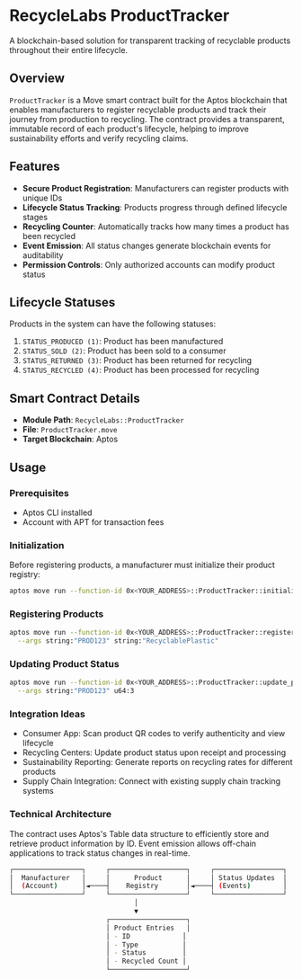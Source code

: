 # RecycleLabs ProductTracker

A blockchain-based solution for transparent tracking of recyclable products throughout their entire lifecycle.

## Overview

`ProductTracker` is a Move smart contract built for the Aptos blockchain that enables manufacturers to register recyclable products and track their journey from production to recycling. The contract provides a transparent, immutable record of each product's lifecycle, helping to improve sustainability efforts and verify recycling claims.

## Features

- **Secure Product Registration**: Manufacturers can register products with unique IDs
- **Lifecycle Status Tracking**: Products progress through defined lifecycle stages
- **Recycling Counter**: Automatically tracks how many times a product has been recycled
- **Event Emission**: All status changes generate blockchain events for auditability
- **Permission Controls**: Only authorized accounts can modify product status

## Lifecycle Statuses

Products in the system can have the following statuses:

1. `STATUS_PRODUCED (1)`: Product has been manufactured
2. `STATUS_SOLD (2)`: Product has been sold to a consumer
3. `STATUS_RETURNED (3)`: Product has been returned for recycling
4. `STATUS_RECYCLED (4)`: Product has been processed for recycling

## Smart Contract Details

- **Module Path**: `RecycleLabs::ProductTracker`
- **File**: `ProductTracker.move`
- **Target Blockchain**: Aptos

## Usage

### Prerequisites

- Aptos CLI installed
- Account with APT for transaction fees

### Initialization

Before registering products, a manufacturer must initialize their product registry:

```bash
aptos move run --function-id 0x<YOUR_ADDRESS>::ProductTracker::initialize_registry
```

### Registering Products
```bash
aptos move run --function-id 0x<YOUR_ADDRESS>::ProductTracker::register_product \
  --args string:"PROD123" string:"RecyclablePlastic"
```

### Updating Product Status
```bash
aptos move run --function-id 0x<YOUR_ADDRESS>::ProductTracker::update_product_status \
  --args string:"PROD123" u64:3
```
### Integration Ideas

- Consumer App: Scan product QR codes to verify authenticity and view lifecycle
- Recycling Centers: Update product status upon receipt and processing
- Sustainability Reporting: Generate reports on recycling rates for different products
- Supply Chain Integration: Connect with existing supply chain tracking systems

### Technical Architecture
The contract uses Aptos's Table data structure to efficiently store and retrieve product information by ID. Event emission allows off-chain applications to track status changes in real-time.

```bash
┌─────────────────┐     ┌───────────────────┐     ┌─────────────────┐
│  Manufacturer   │     │      Product      │     │ Status Updates  │
│  (Account)      │◄────┤    Registry       │◄────┤ (Events)        │
└─────────────────┘     └───────────────────┘     └─────────────────┘
                               │
                               ▼
                        ┌───────────────────┐
                        │ Product Entries   │
                        │ - ID             │
                        │ - Type           │
                        │ - Status         │
                        │ - Recycled Count │
                        └───────────────────┘
```
